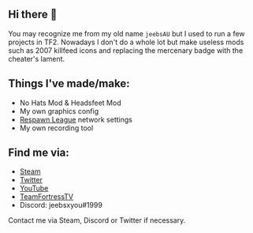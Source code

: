 ## Hi there 👋
You may recognize me from my old name `jeebsAU` but I used to run a few projects in TF2. Nowadays I don't do a whole lot but make useless mods such as 2007 killfeed icons and replacing the mercenary badge with the cheater's lament.

## Things I've made/make:
+ No Hats Mod & Headsfeet Mod
+ My own graphics config
+ [Respawn League][5] network settings
+ My own recording tool

## Find me via:
+ [Steam][1]
+ [Twitter][2]
+ [YouTube][3]
+ [TeamFortressTV][4]
+ Discord: jeebsxyou#1999

Contact me via Steam, Discord or Twitter if necessary.

[1]: [https://steamcommunity.com/id/KilluminatiThe7DayTheory]
[2]: [https://twitter.com/jeebsau]
[3]: [https://youtube.com/jeebsxyou]
[4]: [https://teamfortress.tv/user/jeebsau]
[5]: [https://rsl.tf]
